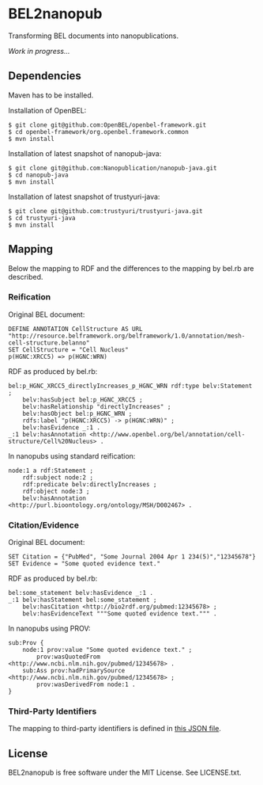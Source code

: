BEL2nanopub
===========

Transforming BEL documents into nanopublications.

*Work in progress...*


Dependencies
------------

Maven has to be installed.

Installation of OpenBEL:

    $ git clone git@github.com:OpenBEL/openbel-framework.git
    $ cd openbel-framework/org.openbel.framework.common
    $ mvn install

Installation of latest snapshot of nanopub-java:

    $ git clone git@github.com:Nanopublication/nanopub-java.git
    $ cd nanopub-java
    $ mvn install

Installation of latest snapshot of trustyuri-java:

    $ git clone git@github.com:trustyuri/trustyuri-java.git
    $ cd trustyuri-java
    $ mvn install


Mapping
-------

Below the mapping to RDF and the differences to the mapping by bel.rb are
described. 


### Reification

Original BEL document:

    DEFINE ANNOTATION CellStructure AS URL "http://resource.belframework.org/belframework/1.0/annotation/mesh-cell-structure.belanno"
    SET CellStructure = "Cell Nucleus"
    p(HGNC:XRCC5) => p(HGNC:WRN)

RDF as produced by bel.rb:

    bel:p_HGNC_XRCC5_directlyIncreases_p_HGNC_WRN rdf:type belv:Statement ;
        belv:hasSubject bel:p_HGNC_XRCC5 ;
        belv:hasRelationship "directlyIncreases" ;
        belv:hasObject bel:p_HGNC_WRN ;
        rdfs:label "p(HGNC:XRCC5) -> p(HGNC:WRN)" ;
        belv:hasEvidence _:1 .
    _:1 belv:hasAnnotation <http://www.openbel.org/bel/annotation/cell-structure/Cell%20Nucleus> .

In nanopubs using standard reification:

    node:1 a rdf:Statement ;
        rdf:subject node:2 ;
        rdf:predicate belv:directlyIncreases ;
        rdf:object node:3 ;
        belv:hasAnnotation <http://purl.bioontology.org/ontology/MSH/D002467> .


### Citation/Evidence

Original BEL document:

    SET Citation = {"PubMed", "Some Journal 2004 Apr 1 234(5)","12345678"}
    SET Evidence = "Some quoted evidence text."

RDF as produced by bel.rb:

    bel:some_statement belv:hasEvidence _:1 .
    _:1 belv:hasStatement bel:some_statement ;
        belv:hasCitation <http://bio2rdf.org/pubmed:12345678> ;
        belv:hasEvidenceText """Some quoted evidence text.""" .

In nanopubs using PROV:

    sub:Prov {
        node:1 prov:value "Some quoted evidence text." ;
            prov:wasQuotedFrom <http://www.ncbi.nlm.nih.gov/pubmed/12345678> .
        sub:Ass prov:hadPrimarySource <http://www.ncbi.nlm.nih.gov/pubmed/12345678> ;
            prov:wasDerivedFrom node:1 .
    }


### Third-Party Identifiers

The mapping to third-party identifiers is defined in
[this JSON file](src/main/resources/idschemes.json).


License
-------

BEL2nanopub is free software under the MIT License. See LICENSE.txt.
